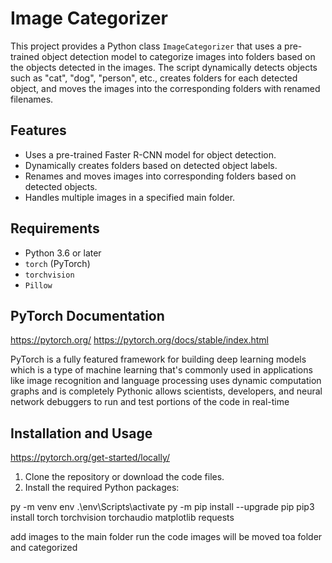 # Image Categorizer

This project provides a Python class `ImageCategorizer` that uses a pre-trained object detection model to categorize images into folders based on the objects detected in the images. The script dynamically detects objects such as "cat", "dog", "person", etc., creates folders for each detected object, and moves the images into the corresponding folders with renamed filenames.

## Features

- Uses a pre-trained Faster R-CNN model for object detection.
- Dynamically creates folders based on detected object labels.
- Renames and moves images into corresponding folders based on detected objects.
- Handles multiple images in a specified main folder.

## Requirements

- Python 3.6 or later
- `torch` (PyTorch)
- `torchvision`
- `Pillow`

## PyTorch Documentation
https://pytorch.org/
https://pytorch.org/docs/stable/index.html

PyTorch is a fully featured framework for building deep learning models
which is a type of machine learning that's commonly used in applications like image recognition and language processing
uses dynamic computation graphs and is completely Pythonic
allows scientists, developers, and neural network debuggers to run and test portions of the code in real-time

## Installation and Usage
https://pytorch.org/get-started/locally/

1. Clone the repository or download the code files.
2. Install the required Python packages:

py -m venv env
.\env\Scripts\activate
py -m pip install --upgrade pip
pip3 install torch torchvision torchaudio matplotlib requests

add images to the main folder 
run the code
images will be moved toa folder and categorized


